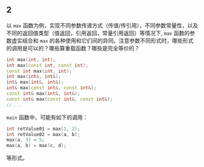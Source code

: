 ## 2

以 `max` 函数为例，实现不同参数传递方式（传值/传引用），不同参数常量性，以及不同的返回值类型（值返回，引用返回，常量引用返回）等情况下, `max` 函数的参数虚实结合和 `max` 的各种使用和它们间的异同。注意参数不同形式时，哪些形式的调用是可以的？哪些算重载函数？哪些是完全等价的？

```cpp
int max(int, int);
int max(const int, const int);
const int max(int, int);
int max(int&, int&);
int& max(int&, int&);
int& max(const int&, const int&);
const int& max(int&, int&);
const int& max(const int&, const int&);
// ...
```

`main` 函数中，可能有如下的调用：

```cpp
int retValue01 = max(1, 2);
int retValue02 = max(a, b);
max(a, 3) = 5;
max(a, b) = max(c, d);
```

等形式。
